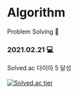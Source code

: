 # Algorithm
 Problem Solving :sunflower:
 <br>

### 2021.02.21 💻

Solved.ac 다이아 5 달성 <br> <br>
[![Solved.ac tier](http://mazassumnida.wtf/api/v2/generate_badge?boj=seuha516)](https://solved.ac/seuha516)
